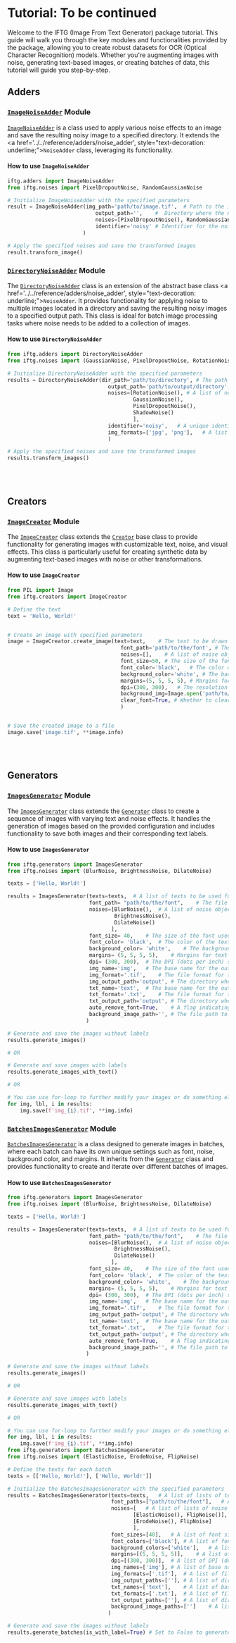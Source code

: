 # **Tutorial: To be continued**

Welcome to the IFTG (Image From Text Generator) package tutorial. This guide will walk you through the key modules and functionalities provided by the package, allowing you to create robust datasets for OCR (Optical Character Recognition) models. Whether you're augmenting images with noise, generating text-based images, or creating batches of data, this tutorial will guide you step-by-step.


## **Adders**


### **<a href='../../reference/adders/image_noise_adder' style="text-decoration: underline;">`ImageNoiseAdder`</a> Module**
<a href='../../reference/adders/image_noise_adder' style="text-decoration: underline;">`ImageNoiseAdder`</a> is a class used to apply various noise effects to an image and save the resulting noisy image to a specified directory. It extends the <a href='../../reference/adders/noise_adder', style="text-decoration: underline;">`NoiseAdder`</a> class, leveraging its functionality.

#### **How to use `ImageNoiseAdder`**
```py
iftg.adders import ImageNoiseAdder
from iftg.noises import PixelDropoutNoise, RandomGaussianNoise

# Initialize ImageNoiseAdder with the specified parameters
result = ImageNoiseAdder(img_path='path/to/image.tif',  # Path to the input image file.
                            output_path='',    #  Directory where the noisy image will be saved. Default is an empty string.
                            noises=[PixelDropoutNoise(), RandomGaussianNoise()],  # List of noise objects to be applied to the image.
                            identifier='noisy' # Identifier for the noisy image file.
                        )

# Apply the specified noises and save the transformed images
result.transform_image()
```

### **<a href='../../reference/adders/directory_noise_adder' style="text-decoration: underline;">`DirectoryNoiseAdder`</a> Module**
The <a href='../../reference/adders/directory_noise_adder' style="text-decoration: underline;">`DirectoryNoiseAdder`</a> class is an extension of the abstract base class <a href='../../reference/adders/noise_adder', style="text-decoration: underline;">`NoiseAdder`</a>. It provides functionality for applying noise to multiple images located in a directory and saving the resulting noisy images to a specified output path. This class is ideal for batch image processing tasks where noise needs to be added to a collection of images.

#### **How to use `DirectoryNoiseAdder`**
```py
from iftg.adders import DirectoryNoiseAdder
from iftg.noises import (GaussianNoise, PixelDropoutNoise, RotationNoise, ShadowNoise)

# Initialize DirectoryNoiseAdder with the specified parameters
results = DirectoryNoiseAdder(dir_path='path/to/directory', # The path to the directory containing images to be processed.
                                output_path='path/to/output/directory',   # The path where the processed images will be saved.
                                noises=[RotationNoise(), # A list of noise objects to be applied to the images.
                                        GaussianNoise(),
                                        PixelDropoutNoise(),
                                        ShadowNoise()
                                        ],
                                identifier='noisy',   # A unique identifier to append to the filenames of the processed images.
                                img_formats=['jpg', 'png'],   # A list of image formats to be considered for processing.
                                )

# Apply the specified noises and save the transformed images
results.transform_images()
```

<br>
<br>

## **Creators**

### **<a href='../../reference/creators/image_creator' style="text-decoration: underline;">`ImageCreator`</a> Module**
The <a href='../../reference/creators/image_creator' style="text-decoration: underline;">`ImageCreator`</a> class extends the <a href="../../reference/creators/creator" style="text-decoration: underline;">`Creator`</a>
base class to provide functionality for generating images with customizable text, noise, and visual effects. This class is particularly useful for creating synthetic data by augmenting text-based images with noise or other transformations.

#### **How to use `ImageCreator`**
```py
from PIL import Image
from iftg.creators import ImageCreator

# Define the text
text = 'Hello, World!'


# Create an image with specified parameters
image = ImageCreator.create_image(text=text,    # The text to be drawn on the image.
                                    font_path='path/to/the/font', # The file path to the font.
                                    noises=[],    # A list of noise objects to apply to the image.
                                    font_size=50, # The size of the font.
                                    font_color='black',   # The color of the text. It can be text or hexadecimal
                                    background_color='white', # The background color of the image. It can be text or hexadecimal
                                    margins=(5, 5, 5, 5), # Margins for text placement on the image (left, top, right, bottom). 
                                    dpi=(300, 300),   # The resolution of the image (dots per inch). 
                                    background_img=Image.open('path/to/background/image'),   # An optional background image to be used as a base.
                                    clear_font=True, # Whether to clear the font cache after creating the image.
                                    )


# Save the created image to a file
image.save('image.tif', **image.info)
```

<br>
<br>


## **Generators**

### **<a href='../../reference/generators/images_generator' style="text-decoration: underline;">`ImagesGenerator`</a> Module**

The <a href='../../reference/generators/images_generator' style="text-decoration: underline;">`ImagesGenerator`</a> class extends the <a href='../../reference/generators/generator' style="text-decoration: underline;">`Generator`</a> class to create a sequence of images with varying text and noise effects. It handles the generation of images based on the provided configuration and includes functionality to save both images and their corresponding text labels.

#### **How to use `ImagesGenerator`**
```py
from iftg.generators import ImagesGenerator
from iftg.noises import (BlurNoise, BrightnessNoise, DilateNoise)

texts = ['Hello, World!']

results = ImagesGenerator(texts=texts,  # A list of texts to be used for image creation.
                          font_path= "path/to/the/font",    # The file path to the font used in the images.
                          noises=[BlurNoise(),  # A list of noise objects to be applied to the images.
                                  BrightnessNoise(),
                                  DilateNoise()
                                 ],    
                          font_size= 40,    # The size of the font used in the images.
                          font_color= 'black',  # The color of the text in the images.
                          background_color= 'white',    # The background color of the images.
                          margins= (5, 5, 5, 5),    # Margins for text placement on the images.
                          dpi= (300, 300),  # The DPI (dots per inch) settings for the images.
                          img_name='img',   # The base name for the output image files.
                          img_format='.tif',    # The file format for the output images.
                          img_output_path='output', # The directory where the generated images will be saved.
                          txt_name='text',  # The base name for the output text files containing the image labels.
                          txt_format='.txt',    # The file format for the output text files.
                          txt_output_path='output', # The directory where the generated text files will be saved.
                          auto_remove_font=True,    # A flag indicating whether to automatically remove the font from the cache after image generation.
                          background_image_path='', # The file path to the background image, if any.
                         )

# Generate and save the images without labels
results.generate_images()

# OR

# Generate and save images with labels
results.generate_images_with_text()

# OR

# You can use for-loop to further modify your images or do something else
for img, lbl, i in results:
    img.save(f'img_{i}.tif', **img.info)
```


### **<a href='../../reference/generators/batches_images_generator' style="text-decoration: underline;">`BatchesImagesGenerator`</a> Module**

<a href='../../reference/generators/batches_images_generator' style="text-decoration: underline;">`BatchesImagesGenerator`</a> is a class designed to generate images in batches, where each batch can have its own unique settings such as font, noise, background color, and margins. It inherits from the <a href='../../reference/generators/generator/' style="text-decoration: underline;">`Generator`</a> class and provides functionality to create and iterate over different batches of images.


#### **How to use `BatchesImagesGenerator`**
```py
from iftg.generators import ImagesGenerator
from iftg.noises import (BlurNoise, BrightnessNoise, DilateNoise)

texts = ['Hello, World!']

results = ImagesGenerator(texts=texts,  # A list of texts to be used for image creation.
                          font_path= "path/to/the/font",    # The file path to the font used in the images.
                          noises=[BlurNoise(),  # A list of noise objects to be applied to the images.
                                  BrightnessNoise(),
                                  DilateNoise()
                                 ],    
                          font_size= 40,    # The size of the font used in the images.
                          font_color= 'black',  # The color of the text in the images.
                          background_color= 'white',    # The background color of the images.
                          margins= (5, 5, 5, 5),    # Margins for text placement on the images.
                          dpi= (300, 300),  # The DPI (dots per inch) settings for the images.
                          img_name='img',   # The base name for the output image files.
                          img_format='.tif',    # The file format for the output images.
                          img_output_path='output', # The directory where the generated images will be saved.
                          txt_name='text',  # The base name for the output text files containing the image labels.
                          txt_format='.txt',    # The file format for the output text files.
                          txt_output_path='output', # The directory where the generated text files will be saved.
                          auto_remove_font=True,    # A flag indicating whether to automatically remove the font from the cache after image generation.
                          background_image_path='', # The file path to the background image, if any.
                         )

# Generate and save the images without labels
results.generate_images()

# OR

# Generate and save images with labels
results.generate_images_with_text()

# OR

# You can use for-loop to further modify your images or do something else
for img, lbl, i in results:
    img.save(f'img_{i}.tif', **img.info)
from iftg.generators import BatchesImagesGenerator
from iftg.noises import (ElasticNoise, ErodeNoise, FlipNoise)

# Define the texts for each batch
texts = [['Hello, World!'], ['Hello, World!']]

# Initialize the BatchesImagesGenerator with the specified parameters
results = BatchesImagesGenerator(texts=texts,   # A list of lists of texts, where each inner list contains texts for one batch of images.
                                 font_paths=["path/to/the/font"],   # A list of font file paths, where each font corresponds to a batch of images.
                                 noises=[   # A list of lists of noise objects, where each inner list contains noises to be applied to one batch of images.
                                        [ElasticNoise(), FlipNoise()],
                                        [ErodeNoise(), FlipNoise]
                                        ],
                                 font_sizes=[40],   # A list of font sizes, where each size corresponds to a batch of images.
                                 font_colors=['black'], # A list of font colors, where each color corresponds to a batch of images.
                                 background_colors=['white'],   # A list of background colors, where each color corresponds to a batch of images.
                                 margins=[(5, 5, 5, 5)],    # A list of margin tuples (left, top, right, bottom) for text placement, where each margin corresponds to a batch of images.
                                 dpi=[(300, 300)],  # A list of DPI (dots per inch) settings, where each DPI value corresponds to a batch of images.
                                 img_names=['img'], # A list of base names for the output image files, where each name corresponds to a batch of images.
                                 img_formats=['.tif'],  # A list of file formats for the output images, where each format corresponds to a batch of images.
                                 img_output_paths=[''], # A list of directories where the generated images will be saved, where each directory corresponds to a batch of images.
                                 txt_names=['text'],    # A list of base names for the output text files containing image labels, where each name corresponds to a batch of images.
                                 txt_formats=['.txt'],  # A list of file formats for the output text files, where each format corresponds to a batch of images.
                                 txt_output_paths=[''], # A list of directories where the generated text files will be saved, where each directory corresponds to a batch of images.
                                 background_image_paths=['']    # A list of file paths to the background image, if any.
                                )

# Generate and save the images without labels
results.generate_batches(is_with_label=True) # Set to False to generate images without labels
```


